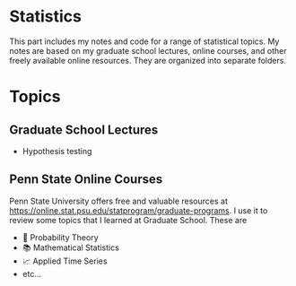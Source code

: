 # Statistics

This part includes my notes and code for a range of statistical topics. My notes are based on my graduate school lectures, online courses, and other freely available online resources. They are organized into separate folders.

# Topics 

## Graduate School Lectures
- Hypothesis testing

## Penn State Online Courses

Penn State University offers free and valuable resources at https://online.stat.psu.edu/statprogram/graduate-programs. I use it to review some topics that I learned at Graduate School. These are
- 🎲 Probability Theory 
- 📚 Mathematical Statistics 
- 📈 Applied Time Series 
- etc...
